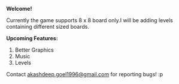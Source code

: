 <strong>Welcome!</strong>

Currently the game supports 8 x 8 board only.I will be adding levels containing different sized boards.

<strong>Upcoming Features:</strong><br>
1. Better Graphics<br>
2. Music<br>
3. Levels 

Contact akashdeep.goel1996@gmail.com for reporting bugs! :p